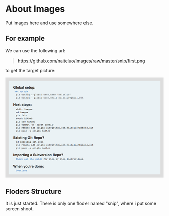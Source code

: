 # About Images #

Put images here and use somewhere else.

## For example ##

We can use the following url:
	
>https://github.com/naiteluo/Images/raw/master/snip/first.png

to get the target picture:

![image](https://github.com/naiteluo/Images/raw/master/snip/first.png)

## Floders Structure ##

It is just started. There is only one floder named "snip", where i put some screen shoot.